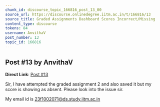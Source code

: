 ```yaml
---
chunk_id: discourse_topic_166816_post_13_00
source_url: https://discourse.onlinedegree.iitm.ac.in/t/166816/13
source_title: Graded Assignments Dashboard Scores Incorrect/Missing
content_type: discourse
tokens: 84
username: AnvithaV
post_number: 13
topic_id: 166816
---
```


## Post #13 by AnvithaV

**Direct Link**: [Post #13](https://discourse.onlinedegree.iitm.ac.in/t/166816/13)

Sir, I have attempted the graded assignment 2 and also saved it but my score is showing as absent. Please look into the issue sir.

My email id is 23f1002071@ds.study.iitm.ac.in
